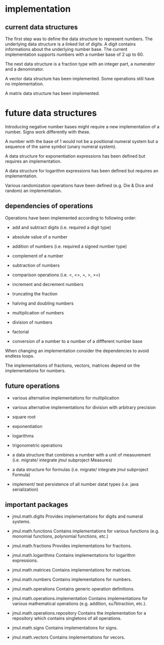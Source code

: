 
# implementation

## current data structures

The first step was to define the data structure to represent numbers. The
underlying data structure is a linked list of digits. A digit contains informations
about the underlying number base. The current implementation supports numbers with
a number base of 2 up to 60.

The next data structure is a fraction type with an integer part, a numerator and a
denominator.

A vector data structure has been implemented. Some operations still have no implementation.

A matrix data structure has been implemented.

# future data structures

Introducing negative number bases might require a new implementation of a number.
Signs work differently with these.

A number with the base of 1 would not be a positional numeral system but a sequence of the same
symbol (unary numeral system).

A data structure for exponentiation expressions has been defined but requires an implementation.

A data structure for logarithm expressions has been defined but requires an implementation.

Various randomization operations have been defined (e.g. Die & Dice and random) an implementation.

## dependencies of operations

Operations have been implemented according to following order:

+ add and subtract digits (i.e. required a digit type)

+ absolute value of a number

+ addition of numbers (i.e. required a signed number type)

+ complement of a number

+ subtraction of numbers

+ comparison operations (i.e. <, <=, =, >, >=)

+ increment and decrement numbers

+ truncating the fraction

+ halving and doubling numbers

+ multiplication of numbers

+ division of numbers

+ factorial

+ conversion of a number to a number of a diffferent number base

When changing an implementation consider the dependencies to avoid endless loops.

The implementations of fractions, vectors, matrices depend on the implementations for numbers.

## future operations

+ various alternative implementations for multiplication

+ various alternative implementations for division with arbitrary precision

+ square root

+ exponentiation

+ logarithms

+ trigonometric operations

+ a data structure that combines a number with a unit of measurement (i.e. migrate/ integrate
  jmul subproject Measures)

+ a data structure for formulas (i.e. migrate/ integrate jmul subproject Formula)

+ implement/ test persistence of all number datat types (i.e. java serialization)

## important packages

+ jmul.math.digits
  Provides implementations for digits and numeral systems.

+ jmul.math.functions
  Contains implementations for various functions (e.g. monomial functions, polynomial functions, etc.)

+ jmul.math.fractions
  Provides implementations for fractions.

+ jmul.math.logarithms
  Contains implementations for logarithm expressions.

+ jmul.math.matrices
  Contains implementations for matrices.

+ jmul.math.numbers
  Contains implementations for numbers.

+ jmul.math.operations
  Contains generic operation definitions.

+ jmul.math.operations.implementation
  Contains implementations for various mathematical operations (e.g. addition, su7btraction, etc.).

+ jmul.math.operations.repository
  Contains the implementation for a repository which contains singletons of all operations.

+ jmul.math.signs
  Contains implementations for signs.

+ jmul.math.vectors
  Contains implementations for vecors.

